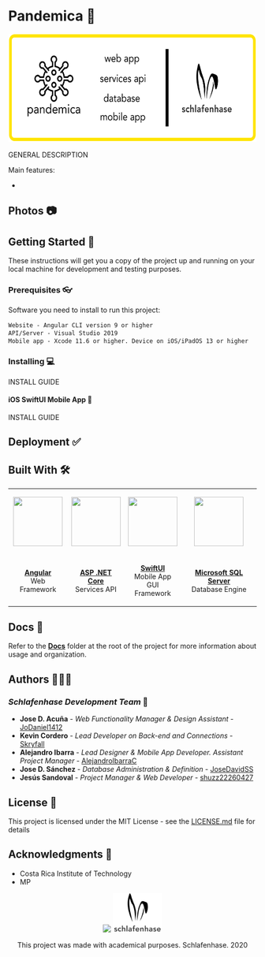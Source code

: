# Pandemica 🦠

<p align=center><img src="Docs/readme-images/banner.png" height="220"></p>

GENERAL DESCRIPTION

Main features:

* 

## Photos 📷

## Getting Started 🚀

These instructions will get you a copy of the project up and running on your local machine for development and testing purposes.

### Prerequisites 👓

Software you need to install to run this project:

```
Website - Angular CLI version 9 or higher
API/Server - Visual Studio 2019
Mobile app - Xcode 11.6 or higher. Device on iOS/iPadOS 13 or higher
```

### Installing 💻

INSTALL GUIDE

#### iOS SwiftUI Mobile App 📱

INSTALL GUIDE

## Deployment ✅

## Built With 🛠

<table>
  <tr>
    <td>
      <p align=center><img src="https://coryrylan.com/assets/images/posts/types/angular.svg" width="100" height="100"></p>
    </td>
    <td>
      <p align=center><img src="https://upload.wikimedia.org/wikipedia/commons/thumb/e/ee/.NET_Core_Logo.svg/1200px-.NET_Core_Logo.svg.png" width="100" height="100"></p>
    </td>
    <td>
      <p align=center><img src="https://developer.apple.com/assets/elements/icons/swiftui/swiftui-96x96_2x.png" width="100" height="100"></p>
    </td>
    <td>
      <p align=center><img src="https://cdn.worldvectorlogo.com/logos/microsoft-sql-server.svg" width="100" height="100"></p>
    </td>
  </tr>
  
  <tr>
    <td>
      <p align=center><a href="https://www.angular.io/"><b>Angular</b></a>
      </br>Web Framework</p>
    </td>
    <td>
      <p align=center><a href="https://docs.microsoft.com/en-us/aspnet/core/?view=aspnetcore-3.1"><b>ASP .NET Core</b></a>
      </br>Services API</p>
    </td>
    <td>
      <p align=center>
        <a href="https://developer.apple.com/xcode/swiftui/"><b>SwiftUI</b></a>
      </br>Mobile App<br>GUI Framework</p>
    </td>
    <td>
      <p align=center>
        <a href="https://www.microsoft.com/en-us/sql-server/sql-server-2019"><b>Microsoft SQL Server</b></a>
      </br>Database Engine</p>
    </td>
  </tr>
</table>

## Docs 📖

Refer to the [**Docs**](https://github.com/AlejandroIbarraC/Pandemica/tree/master/Docs) folder at the root of the project for more information about usage and organization.

## Authors 👨🏻‍💻

### *Schlafenhase Development Team* 🐰

* **Jose D. Acuña** - *Web Functionality Manager & Design Assistant* - [JoDaniel1412](https://github.com/JoDaniel1412)
* **Kevin Cordero** - *Lead Developer on Back-end and Connections* - [Skryfall](https://github.com/Skryfall)
* **Alejandro Ibarra** - *Lead Designer & Mobile App Developer. Assistant Project Manager* - [AlejandroIbarraC](https://github.com/AlejandroIbarraC)
* **Jose D. Sánchez** - *Database Administration & Definition* - [JoseDavidSS](https://github.com/JoseDavidSS)
* **Jesús Sandoval** - *Project Manager & Web Developer* - [shuzz22260427](https://github.com/shuzz22260427)

## License 📄

This project is licensed under the MIT License - see the [LICENSE.md](https://github.com/AlejandroIbarraC/Pandemica/tree/master/LICENSE.md) file for details

## Acknowledgments 📎

* Costa Rica Institute of Technology
* MP

<p align="center">
  <img src="https://s3.amazonaws.com/madewithangular.com/img/500.png" height="80">
  <img src="Docs/readme-images/schlafenhase-logo.png" height="80">                                                                           
</p>
<p align="center">This project was made with academical purposes. Schlafenhase. 2020</p
```
